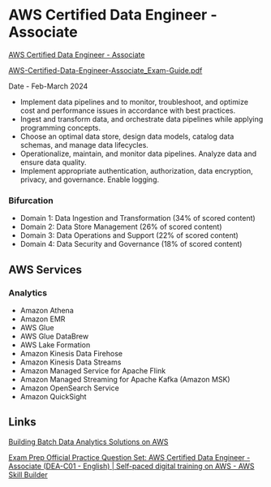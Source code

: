 # AWS Certified Data Engineer - Associate

[AWS Certified Data Engineer - Associate](https://aws.amazon.com/certification/certified-data-engineer-associate/)

[AWS-Certified-Data-Engineer-Associate\_Exam-Guide.pdf](https://d1.awsstatic.com/training-and-certification/docs-data-engineer-associate/AWS-Certified-Data-Engineer-Associate_Exam-Guide.pdf)

Date - Feb-March 2024

- Implement data pipelines and to monitor, troubleshoot, and optimize cost and performance issues in accordance with best practices.
- Ingest and transform data, and orchestrate data pipelines while applying programming concepts.
- Choose an optimal data store, design data models, catalog data schemas, and manage data lifecycles.
- Operationalize, maintain, and monitor data pipelines. Analyze data and ensure data quality.
- Implement appropriate authentication, authorization, data encryption, privacy, and governance. Enable logging.

### Bifurcation

- Domain 1: Data Ingestion and Transformation (34% of scored content)
- Domain 2: Data Store Management (26% of scored content)
- Domain 3: Data Operations and Support (22% of scored content)
- Domain 4: Data Security and Governance (18% of scored content)

## AWS Services

### Analytics

- Amazon Athena
- Amazon EMR
- AWS Glue
- AWS Glue DataBrew
- AWS Lake Formation
- Amazon Kinesis Data Firehose
- Amazon Kinesis Data Streams
- Amazon Managed Service for Apache Flink
- Amazon Managed Streaming for Apache Kafka (Amazon MSK)
- Amazon OpenSearch Service
- Amazon QuickSight

## Links

[Building Batch Data Analytics Solutions on AWS](https://aws.amazon.com/training/classroom/building-batch-data-analytics-solutions-on-aws/)

[Exam Prep Official Practice Question Set: AWS Certified Data Engineer - Associate (DEA-C01 - English) | Self-paced digital training on AWS - AWS Skill Builder](https://explore.skillbuilder.aws/learn/course/external/view/elearning/16985/aws-certified-data-engineer-associate-official-practice-question-set-dea-c01-english)
